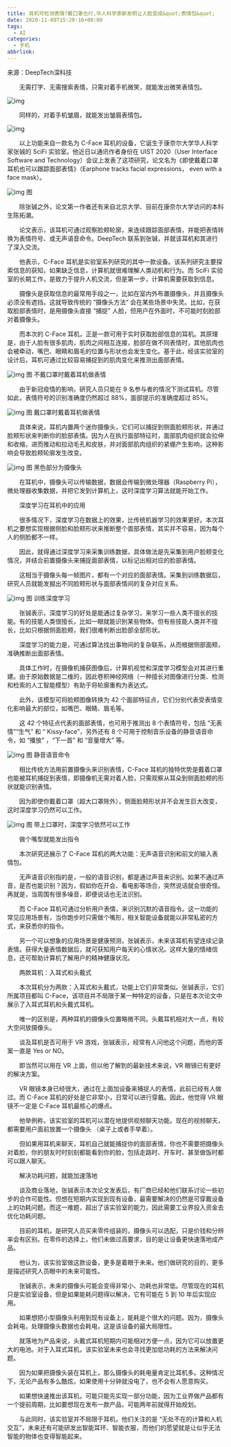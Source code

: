 ```yaml
---
title: 耳机可检测表情?戴口罩也行,华人科学家新发明让人脸变成&quot;表情包&quot;
date: 2020-11-08T15:20:16+08:00
tags:
  - AI
categories:
  - 手机
abbrlink:
---
```


来源：DeepTech深科技

　　无需打字、无需搜索表情，只需对着手机微笑，就能发出微笑表情包。

![img](https://cdn.jsdelivr.net/gh/yakeing/Documentation@main/Hexo/images/1d42-kcaeqzx3408575.gif)

　　同样的，对着手机皱眉，就能发出皱眉表情包。

![img](https://cdn.jsdelivr.net/gh/yakeing/Documentation@main/Hexo/images/94a9-kcaeqzx3408665.gif)

　　以上功能来自一款名为 C-Face 耳机的设备，它诞生于康奈尔大学华人科学家张铖的 SciFi 实验室。他近日以通讯作者身份在 UIST 2020（User Interface Software and Technology）会议上发表了这项研究，论文名为《即使戴着口罩耳机也可以跟踪面部表情》（Earphone tracks facial expressions， even with a face mask）。

![img](https://cdn.jsdelivr.net/gh/yakeing/Documentation@main/Hexo/images/4f81-kcaeqzx3408885.jpg)
图

　　除张铖之外，论文第一作者还有来自北京大学、目前在康奈尔大学访问的本科生陈拓潮。

　　论文表示，该耳机可通过观察脸颊轮廓，来连续跟踪面部表情，并能把表情转换为表情符号、或无声语音命令。DeepTech 联系到张铖，并就该耳机和其进行了深入交流。

　　他表示，C-Face 耳机是实验室系列研究的其中一款设备。该系列研究主要探索信息的获知，如果缺乏信息，计算机就很难理解人类动机和行为。而 SciFi 实验室的长期工作，是致力于提升人机交流，但是第一步，计算机需要获取到信息。

　　摄像头是获取信息的最常用手段之一，比如在室内外布置摄像头，并且摄像头必须没有遮挡，这就导致传统的 “摄像头方法” 会在某些场景中失灵。比如，在获取脸部表情时，是用摄像头直接 “捕捉” 人脸，但用户在外面时，不可能时刻脸部对着摄像头。

　　而本次的 C-Face 耳机，正是一款可用于实时获取脸部信息的耳机。其原理是，由于人脸有很多肌肉，肌肉之间相互连接，脸部在做不同表情时，其他肌肉也会被牵动，嘴巴、眼睛和眉毛的位置与形状也会发生变化。基于此，经该实验室的设计后，耳机可通过比较容易捕捉到的肌肉变化来推测出面部表情。

![img](https://cdn.jsdelivr.net/gh/yakeing/Documentation@main/Hexo/images/1708-kcaeqzx3409009.gif)
图 不戴口罩时戴着耳机做表情

　　由于新冠疫情的影响，研究人员只能在 9 名参与者的情况下测试耳机。尽管如此，表情符号的识别准确度仍然超过 88%，面部提示的准确度超过 85%。

![img](https://cdn.jsdelivr.net/gh/yakeing/Documentation@main/Hexo/images/e566-kcaeqzx3409139.gif)
图 戴口罩时戴着耳机做表情

　　具体来说，耳机内置两个迷你摄像头，它们可以捕捉到侧面脸颊形状，并通过脸颊形状来判断你的脸部表情。因为人在执行面部特征时，面部肌肉组织就会拉伸和收缩，进而推动和拉动毛孔和皮肤，并对面部肌肉组织的紧绷产生影响，这种影响会导致脸颊轮廓发生改变。

![img](https://cdn.jsdelivr.net/gh/yakeing/Documentation@main/Hexo/images/5f23-kcaeqzx3409210.jpg)
图 黑色部分为摄像头

　　在耳机中，摄像头可以传输数据，数据会传输到微处理器（Raspberry Pi），微处理器收集数据，并把它发到计算机上，这时深度学习算法就能开始工作。

　　深度学习在耳机中的应用

　　很多情况下，深度学习在数据上的效果，比传统机器学习的效果更好。本次耳机之要想实现根据侧脸和脸颊形状来推断整个面部表情，其实并不容易，因为每个人的侧脸都不一样。

　　因此，就得通过深度学习来采集训练数据，具体做法是先采集到用户脸颊变化情况，并结合前置摄像头来捕捉面部表情，以标记出相对应的脸部表情。

　　这相当于摄像头每一帧图片，都有一个对应的面部表情。采集到训练数据后，研究人员就能发掘出不同脸颊形状与面部表情间的复杂对应关系。

![img](https://cdn.jsdelivr.net/gh/yakeing/Documentation@main/Hexo/images/ef6b-kcaeqzx3409347.gif)
图 训练深度学习

　　张铖表示，深度学习的好处是能通过复杂学习，来学习一些人类不擅长的技能。有的技能人类很擅长，比如一眼就能识别某些物体。但有些技能人类并不擅长，比如只根据侧面脸颊，我们很难判断出脸部全部形状。

　　深度学习的能力是，可通过算法找出事物间的复杂联系，从而根据侧部面颊，准确推断出面部表情。

　　具体工作时，在摄像机捕获图像后，计算机视觉和深度学习模型会对其进行重建。由于原始数据是二维的，因此卷积神经网络（一种擅长对图像进行分类、检测和检索的人工智能模型）有助于将轮廓重构为表达式。

　　此外，该模型可将脸颊图像转换为 42 个面部特征点，它们分别代表受表情变化影响最大的部位，如嘴巴、眼睛、眉毛等。

　　这 42 个特征点代表的面部表情，也可用于推测出 8 个表情符号，包括 “无表情”“生气” 和 “ Kissy-face”，另外还有 8 个可用于控制音乐设备的静音语音命令，如 “播放” ，“下一首” 和 “音量增大” 等。

![img](https://cdn.jsdelivr.net/gh/yakeing/Documentation@main/Hexo/images/d4f3-kcaeqzx3409543.gif)
图 静音语音命令

　　相比传统方法用前置摄像头来识别表情，C-Face 耳机的独特优势是戴着口罩也能被耳机捕捉到表情，即摄像机无需对着人脸，只需观察从耳朵到侧面脸颊的形状就能识别表情。

　　因为即使你戴着口罩（超大口罩除外），侧面脸颊形状并不会发生巨大改变，这时深度学习仍然可以工作。

![img](https://cdn.jsdelivr.net/gh/yakeing/Documentation@main/Hexo/images/5950-kcaeqzx3409633.gif)
图 带上口罩时，深度学习依然可以工作

　　做个嘴型就能发出指令

　　本次研究还展示了 C-Face 耳机的两大功能：无声语音识别和前文的输入表情包。

　　无声语音识别指的是，一般的语音识别，都是通过声音来识别。如果不通过声音，是否也能识别？因为，假如你在开会、看电影等场合，突然说话就会很奇怪。再就是，当周围有很多噪音，即便说话也无法识别。

　　而 C-Face 耳机可通过分析用户表情，来识别沉默的语音指令。这一功能的常见应用场景有，当你跑步时只需做个嘴形，相关智能设备就能以非常私密的方式，来获悉你的指令。

　　另一个可以想象的应用场景是健康预测，张铖表示，未来该耳机有望连续记录表情。获得大量表情数据后，就可获知用户每天的心情状况。这样大量的情绪信息，还可帮助计算机了解用户的精神健康状况。

　　两款耳机：入耳式和头戴式

　　本次耳机分为两款：入耳式和头戴式，功能上它们非常类似。张铖表示，它们所属项目都叫 C-Face，该项目并不局限于某一种特定的设备，只是在本次论文中展示了入耳式耳机和头戴式耳机。

　　唯一的区别是，两种耳机的摄像头位置略微不同。头戴耳机相对大一点，有较大空间放摄像头。

　　谈及耳机是否可用于 VR 游戏，张铖表示，经常有人问他这个问题，而他的答案一直是 Yes  or  NO。

　　即当然可以用在 VR 上面，但以他了解到的最新技术来说，VR 眼镜已有更好的解决方案。

　　VR 眼镜本身已经很大，通过在上面加设备来捕捉人的表情，此前已经有人做过。而 C-Face 耳机的好处是它非常小，日常可以进行穿戴。因此，他觉得 VR 眼镜不一定是 C-Face 耳机最核心的爆点。

　　他举例称，该实验室的耳机可以潜在地提供视频聊天功能。现在的视频聊天，都需要用户面前放置一个摄像头 （桌子上或者手举着）。

　　但如果用耳机来聊天，耳机自己就能捕捉你的面部表情，你也不需要把摄像头对着脸，你的朋友时时刻刻都能看到你的脸，包括走路时、开车时、甚至做饭时都可以跟人聊天。

　　解决功耗问题，就能加速落地

　　谈及商业落地，张铖表示本次论文发表后，有厂商已经和他们联系讨论一些初步的合作可能性。但想在短期内实现到现有设备，最需要解决的仍然是可穿戴设备上的功耗问题。而这一难题，超出了该实验室的能力，因此需要工业界投入资金去优化功耗问题。

　　目前的耳机，是研究人员买来零件组装的，摄像头可以选配，只是价钱和分辨率会有区别。在零件的选择上，他们未做过高要求，目的是让设备更快速落地成产品。

　　他认为，该实验室做这款设备，更多是着眼于未来。他们做研究的目的，更多是描述研究人员眼中的未来可能性。

　　张铖表示，未来的摄像头可能会变得非常小、功耗也非常低。尽管现在的耳机只是实验室设备，但是如果能耗问题得以解决，它有可能在 5 到 10 年后实现应用。

　　如果想把小型摄像头利用到现有设备上，能耗是个很大的问题。因为，摄像头会耗电，处理摄像头数据也会耗电，这是该设备的最大局限性。

　　就落地为产品来说，头戴式耳机短期内可能相对方便一点，因为它可以放置更大的电池。对于入耳式耳机，该实验室未来也会寻找更加低功耗的方法来解决问题。

　　因为如果把摄像头装在耳机上，那么摄像头的耗电量肯定比耳机多。这种情况下，无论产品有多么酷炫，如果使用十分钟就没电了，也不会有人愿意购买。

　　如果想快速推出该耳机，可能只能先实现一部分功能，因为工业界做产品都有一个提前周期，比如要想现在发布一款产品，可能两年前就得开始规划。

　　与此同时，该实验室并不局限于耳机，他们关注的是 “无处不在的计算和人机交互”，未来还有可能研发出智能耳环、智能衣服，而他们的愿望就是让似乎无法智能的物体也变得智能起来。